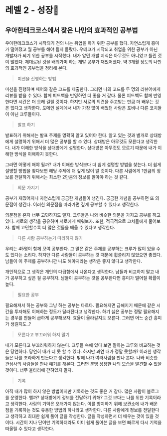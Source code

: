# 레벨 2 - 성장💪

## 우아한테크코스에서 찾은 나만의 효과적인 공부법

우아한테크코스가 시작되기 전의 나는 취업을 하기 위한 공부를 했다. 자연스럽게 흥미가 떨어졌고 뭘 공부를 해야 될지 몰랐다. 우테코가 시작되고 취업을 위한 공부가 아닌 개발자가 되기 위한 공부를 시작했다. 내가 알던 개발 지식은 아무것도 아니었고 틀린 것이 많았다. 제대로된 것을 배워가며 하는 개발 공부가 재밌어졌다. 약 3개월 정도의 나만의 효과적인 공부법을 정리해 본다.  
  
  

> 미션을 진행하는 방법

미션을 진행하며 페어와 같은 코드를 제출한다. 그러면 나의 코드를 두 명의 리뷰어에게 리뷰를 받을 수 있다. 함께 피드백을 반영하면 더 좋을 거 같다. 물론 피드백도 함께 반영한다면 시간은 더 오래 걸릴 것이다. 하지만 서로의 의견을 주고받는 만큼 더 배우는 것은 없다고 생각한다. 도메인 설계에서 내가 가장 많이 배웠던 사람은 포비나 다른 코치들이 아닌 크루들이다.

> 발표 하기

발표하기 위해서는 발표 주제를 명확히 알고 있어야 한다. 알고 있는 것과 별개로 상대방에게 설명하기 위해서 더 많은 공부를 할 수 있다. 상대방은 아무것도 모른다고 생각한다. 내가 이해한 방식을 상대방에게 설명한다. 상대방은 아무것도 모르기 때문에 내가 이해한 방식을 이해하지 못한다. 

그러면 어떻게 해야 될까? 내가 이해한 방식보다 더 쉽게 설명할 방법을 찾는다. 더 쉽게 설명할 방법을 찾다보면 해당 주제에 더 깊게 많이 알 것이다. 다른 사람에게 1만큼의 정보를 전달하기 위해서는 최소한 2만큼의 정보를 알아야 하는 것 같다.

> 의문 가지기

공부가 재밌어지니 자연스럽게 궁금한 개념들이 생긴다. 궁금한 개념을 공부하면 또 의문점이 생긴다. 이러한 의문점을 따라가면 깊게 공부할 수 있다고 생각한다. 

의문점을 혼자 너무 고민하지도 말자. 크루들은 나와 비슷한 의문을 가지고 공부를 하고 있다. 서로의 생각을 공유하며 서로에게 배워보자. 또한, 적극적으로 코치들에게 물어보자. 함께 고민할수록 더 많은 것들을 배울 수 있다고 생각한다.

> 다른 사람 공부하는거 따라하지 않기

우리는 45명이 함께 모여 공부한다. 그 말은 같은 주제를 공부하는 크루가 많이 있을 수도 있다는 소리다. 하지만 다른 사람들이 공부하는 것 때문에 휩쓸리지 않았으면 좋겠다. 남들이 이 주제를 공부하니깐 나도 해야지라는 생각은 좋지 않다고 생각한다. 

개인적으로 그 생각은 개인의 다급함에서 나온다고 생각한다. 남들과 비교하지 말고 내가 공부하고 싶은 걸 공부하자. 남들이 공부하는 것을 공부한다면 흥미가 떨어질 확률이 높다.

> 필요한 공부

필요해져서 하는 공부와 그냥 하는 공부는 다르다. 필요해지면 급해지기 때문에 같은 시간을 투자해도 이해하는 정도가 달라진다고 생각한다. 하기 싫은 공부는 정말 필요해지는 경우를 만들어 급하게 공부해보자. 효율이 올라갈지도 모른다. 그러면 어느 순간 흥미가 생길지도..?

> 모른다고 부끄러워 하지 말기

내가 모른다고 부끄러워하지 않는다. 크루들 속에 있다 보면 잘하는 크루와 비교하는 것은 당연하다. 당연히 내가 더 못 할 수 있다. 하지만 과연 내가 정말 못할까? 이러한 생각들은 나를 초라하게 만든다고 생각한다. 밖에 나가 여러사람을 만나 본다. 나와 비슷한 관심사의 사람들을 만나 얘기를 해본다. 그러면 분명 성장한 나의 모습을 발견할 수 있을 것이다. 너무 울타리에 갇혀있지 말자.

> 기록

아직 내가 많이 하지 않은 방법이지만 기록하는 것도 좋은 거 같다. 많은 사람이 블로그를 운영한다. 왤까? 상대방에게 정보를 전달하기 위해? 그것 보다는 나를 위한 기록이라고 생각한다. 사람의 기억은 오래가지 않는다. 이를 방지하기 위해 보관소에 내가 배운 점을 기록하는 것도 유용한 방법의 하나라고 생각한다. 다른 사람에게 정보를 전달한다고 생각하고 최대한 쉽게 풀어 글을 작성한다. 글을 작성하면서 더 배우는 것이 있을 것이다. 시간이 지나 단어만 기억하더라도 이미 쉽게 풀어쓴 글을 보면 빠르게 다시 기억을 떠올릴 수 있다고 생각한다.

